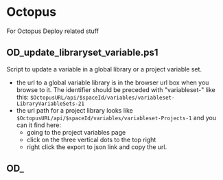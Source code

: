 # Octopus
For Octopus Deploy related stuff

## OD_update_libraryset_variable.ps1
Script to update a variable in a global library or a project variable set.
  - the url to a global variable library is in the browser url box when you browse to it. The identifier should be preceded with "variableset-" like this: `$OctopusURL/api/$spaceId/variables/variableset-LibraryVariableSets-21`
  - the url path for a project library looks like `$OctopusURL/api/$spaceId/variables/variableset-Projects-1` and you can it find here:
    - going to the project variables page
    - click on the three vertical dots to the top right
    - right click the export to json link and copy the url.
## OD_   
